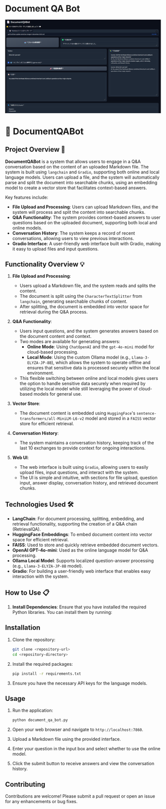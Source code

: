 # Document QA Bot
![WEBUI](./images/webui_interface.png)
# 📄 DocumentQABot

## Project Overview 🧾

**DocumentQABot** is a system that allows users to engage in a Q&A conversation based on the content of an uploaded Markdown file. The system is built using `langchain` and `Gradio`, supporting both online and local language models. Users can upload a file, and the system will automatically parse and split the document into searchable chunks, using an embedding model to create a vector store that facilitates context-based answers.

Key features include:
- **File Upload and Processing**: Users can upload Markdown files, and the system will process and split the content into searchable chunks.
- **Q&A Functionality**: The system provides context-based answers to user questions based on the uploaded document, supporting both local and online models.
- **Conversation History**: The system keeps a record of recent conversations, allowing users to view previous interactions.
- **Gradio Interface**: A user-friendly web interface built with Gradio, making it easy to upload files and input questions.

## Functionality Overview 💡

1. **File Upload and Processing**:
   - Users upload a Markdown file, and the system reads and splits the content.
   - The document is split using the `CharacterTextSplitter` from `langchain`, generating searchable chunks of content.
   - After splitting, the document is embedded into vector space for retrieval during the Q&A process.

2. **Q&A Functionality**:
   - Users input questions, and the system generates answers based on the document content and context.
   - Two modes are available for generating answers:
     - **Online Mode**: Using `ChatOpenAI` and the `gpt-4o-mini` model for cloud-based processing.
     - **Local Mode**: Using the custom Ollama model (e.g., `Llama-3-ELYZA-JP-8B`), which allows the system to operate offline and ensures that sensitive data is processed securely within the local environment.
   - This flexible switching between online and local models gives users the option to handle sensitive data securely when required by utilizing the local model while still leveraging the power of cloud-based models for general use.

3. **Vector Store**:
   - The document content is embedded using `HuggingFace`'s `sentence-transformers/all-MiniLM-L6-v2` model and stored in a `FAISS` vector store for efficient retrieval.

4. **Conversation History**:
   - The system maintains a conversation history, keeping track of the last 10 exchanges to provide context for ongoing interactions.

5. **Web UI**:
   - The web interface is built using `Gradio`, allowing users to easily upload files, input questions, and interact with the system.
   - The UI is simple and intuitive, with sections for file upload, question input, answer display, conversation history, and retrieved document chunks.

## Technologies Used 🛠️

- **LangChain**: For document processing, splitting, embedding, and retrieval functionality, supporting the creation of a Q&A chain (RetrievalQA).
- **HuggingFace Embeddings**: To embed document content into vector space for efficient retrieval.
- **FAISS**: Used to store and quickly retrieve embedded document vectors.
- **OpenAI GPT-4o-mini**: Used as the online language model for Q&A processing.
- **Ollama Local Model**: Supports localized question-answer processing (e.g., `Llama-3-ELYZA-JP-8B` model).
- **Gradio**: For building a user-friendly web interface that enables easy interaction with the system.

## How to Use 📋

1. **Install Dependencies**:
   Ensure that you have installed the required Python libraries. You can install them by running:
   


## Installation
1. Clone the repository:
   ```bash
   git clone <repository-url>
   cd <repository-directory>
   ```

2. Install the required packages:
   ```bash
   pip install -r requirements.txt
   ```

3. Ensure you have the necessary API keys for the language models.

## Usage
1. Run the application:
   ```bash
   python document_qa_bot.py
   ```

2. Open your web browser and navigate to `http://localhost:7860`.

3. Upload a Markdown file using the provided interface.

4. Enter your question in the input box and select whether to use the online model.

5. Click the submit button to receive answers and view the conversation history.

## Contributing
Contributions are welcome! Please submit a pull request or open an issue for any enhancements or bug fixes.
